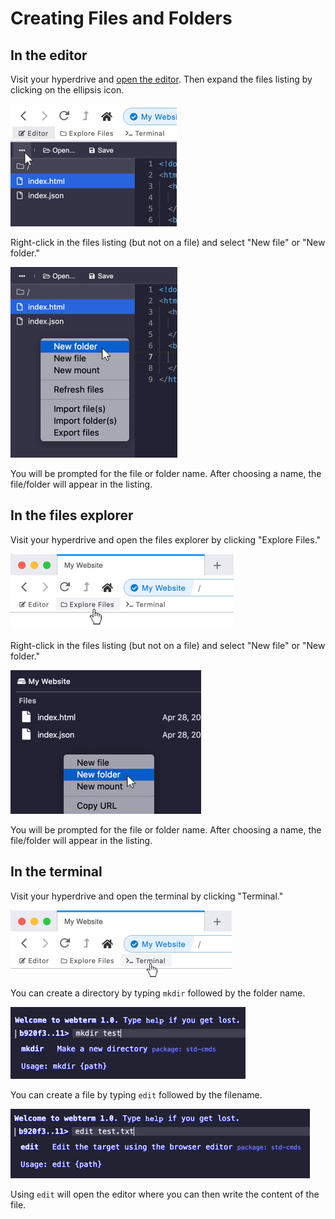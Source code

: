 # Creating Files and Folders

## In the editor

Visit your hyperdrive and [open the editor](using-the-editor.md). Then expand the files listing by clicking on the ellipsis icon.

![Open the files listing by clicking on the ellipsis icon.](../.gitbook/assets/editor-list-files.png)

Right-click in the files listing \(but not on a file\) and select "New file" or "New folder."

![](../.gitbook/assets/editor-new-file-folder.png)

You will be prompted for the file or folder name. After choosing a name, the file/folder will appear in the listing.

## In the files explorer

Visit your hyperdrive and open the files explorer by clicking "Explore Files."

![](../.gitbook/assets/open-files-explorer.png)

Right-click in the files listing \(but not on a file\) and select "New file" or "New folder."

![](../.gitbook/assets/files-explorer-new-file-folder.png)

You will be prompted for the file or folder name. After choosing a name, the file/folder will appear in the listing.

## In the terminal

Visit your hyperdrive and open the terminal by clicking "Terminal."

![](../.gitbook/assets/open-terminal.png)

You can create a directory by typing `mkdir` followed by the folder name.

![Creating a folder named &quot;test.&quot;](../.gitbook/assets/terminal-mkdir.png)

You can create a file by typing `edit` followed by the filename.

![Creating a file named &quot;test.txt&quot;.](../.gitbook/assets/terminal-edit.png)

Using `edit` will open the editor where you can then write the content of the file.

